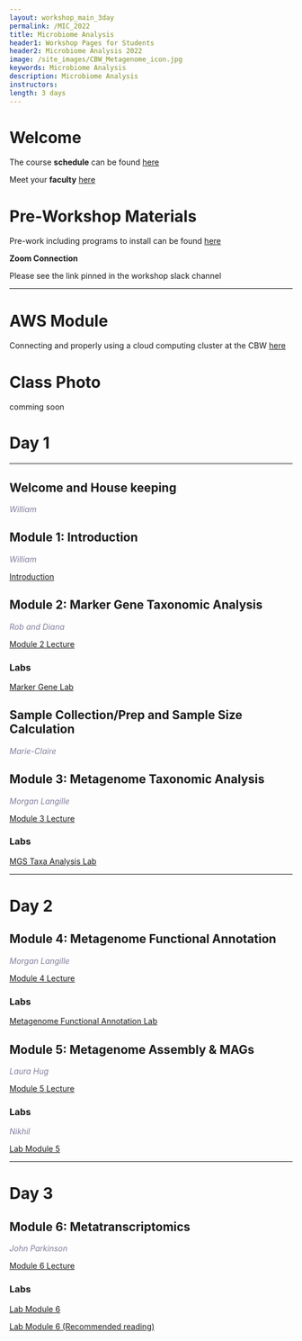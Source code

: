 ```yaml
---
layout: workshop_main_3day
permalink: /MIC_2022
title: Microbiome Analysis
header1: Workshop Pages for Students
header2: Microbiome Analysis 2022
image: /site_images/CBW_Metagenome_icon.jpg
keywords: Microbiome Analysis
description: Microbiome Analysis
instructors:
length: 3 days
---
```


# Welcome <a id="welcome"></a>

The course **schedule** can be found [here](https://bioinformaticsdotca.github.io/MIC_2022/MIC_2022_schedule)

Meet your **faculty** [here](https://drive.google.com/file/d/1DzG9Vr980R2g82RJUClMrIkaVZaOFZ1s/view?usp=sharins)

# Pre-Workshop Materials <a id="preworkshop"></a>

Pre-work including programs to install can be found [here](https://forms.gle/D9ZHvFyYBHjBTGB68)

**Zoom Connection** 

Please see the link pinned in the workshop slack channel

***

# AWS Module <a id="preworkshop"></a>

Connecting and properly using a cloud computing cluster at the CBW [here](https://bioinformaticsdotca.github.io/AWS_v2_2021)

# Class Photo

comming soon

# Day 1 <a id="day1"></a>

***

## Welcome and House keeping

*<font color="#827e9c"> William </font>*

## Module 1: Introduction

*<font color="#827e9c">William </font>* 

[Introduction](https://drive.google.com/file/d/1r1lFaED1KbV516jNx_TzouWnX1W8XMnx/view?usp=sharing)

## Module 2: Marker Gene Taxonomic Analysis

*<font color="#827e9c">Rob and Diana</font>*  

[Module 2 Lecture](https://drive.google.com/file/d/1OEB4wKVPYZVb73BSEucgM5IfBdVYvDmL/view?usp=sharing)

### Labs

[Marker Gene Lab](https://github.com/beiko-lab/CBW2021_Module2_16S_Analysis/wiki/MIC-Module-2-tutorial)

## Sample Collection/Prep and Sample Size Calculation 

*<font color="#827e9c">Marie-Claire</font>*  

## Module 3: Metagenome Taxonomic Analysis

*<font color="#827e9c">Morgan Langille</font>*  

[Module 3 Lecture](https://drive.google.com/file/d/1GPh_jm5xkMJ4O96BHzv1RbMu_BEKfr7F/view?usp=sharing)


### Labs
[MGS Taxa Analysis Lab](https://github.com/LangilleLab/microbiome_helper/wiki/Metagenomics-(taxonomic-annotation;-IMPACTT-2022))


***

# Day 2 <a id="day2"></a>

## Module 4: Metagenome Functional Annotation

*<font color="#827e9c">Morgan Langille</font>*  

[Module 4 Lecture](https://drive.google.com/file/d/1gp66bMxROKINW_n1tnjl_kBJnel0S-FQ/view?usp=sharing)

### Labs

[Metagenome Functional Annotation Lab](https://github.com/LangilleLab/microbiome_helper/wiki/Metagenomics-(functional-annotation;-IMPACTT-2022))

## Module 5: Metagenome Assembly & MAGs

*<font color="#827e9c">Laura Hug</font>*  

[Module 5 Lecture](https://drive.google.com/file/d/14h8MQUwoLiLKS8V0EgR4SQpFIo3LJPe6/view?usp=sharing)

### Labs

*<font color="#827e9c">Nikhil</font>*  

[Lab Module 5](https://github.com/nikhilg123/Module_5_metagenome_assembly-MAGs)


***

# Day 3 <a id="day2"></a>

## Module 6: Metatranscriptomics

*<font color="#827e9c">John Parkinson</font>*  

[Module 6 Lecture](https://drive.google.com/file/d/1IWrfrk_JFTgkdqMNKvumI14rMqhTEFft/view?usp=sharing)

### Labs

[Lab Module 6](https://bioinformaticsdotca.github.io/MIC_2022/MIC_2022_Module6_lab)

[Lab Module 6 (Recommended reading)](https://doi.org/10.1101/2021.02.23.432558)


